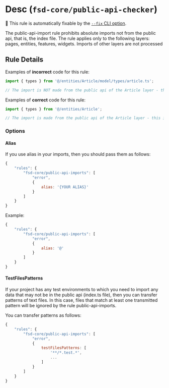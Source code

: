 # Desc (`fsd-core/public-api-checker`)

🔧 This rule is automatically fixable by the [`--fix` CLI option](https://eslint.org/docs/latest/user-guide/command-line-interface#--fix).

<!-- end auto-generated rule header -->

The public-api-import rule prohibits absolute imports not from the public api, that is, the index file.
The rule applies only to the following layers: pages, entities, features, widgets. Imports of other layers are not processed

## Rule Details

Examples of **incorrect** code for this rule:

```js
import { types } from '@/entities/Article/model/types/article.ts';

// The import is NOT made from the public api of the Article layer - this is bad
```

Examples of **correct** code for this rule:

```js
import { types } from '@/entities/Article';

// The import is made from the public api of the Article layer - this is good
```

### Options

#### Alias

If you use alias in your imports, then you should pass them as follows:

```js
{
    "rules": {
        "fsd-core/public-api-imports": [
            "error",
            {
                alias: '{YOUR ALIAS}'
            }
        ]
    }
}
```

Example:

```js
{
    "rules": {
        "fsd-core/public-api-imports": [
            "error",
            {
                alias: '@'
            }
        ]
    }
}
```

#### TestFilesPatterns

If your project has any test environments to which you need to import any data that may not be in the public api (index.ts file), then you can transfer patterns of text files.
In this case, files that match at least one transmitted pattern will be ignored by the rule public-api-imports.

You can transfer patterns as follows:

```js
{
    "rules": {
        "fsd-core/public-api-imports": [
            "error",
            {
                testFilesPatterns: [
                    '**/*.test.*',
                    ...
                ]
            }
        ]
    }
}
```
